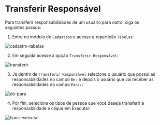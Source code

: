 # Transferir Responsável

Para transferir responsabilidades de um usuário para outro, siga os seguintes passos:

1. Entre no módulo de ```Cadastros``` e acesse a repartição ```Tabelas```:

![cadastro-tabelas](https://raw.githubusercontent.com/netforcews/docs-erp/master/cadastro/imgs/cadastro-tabelas.png)

2. Em seguida acesse a opção ```Transferir Responsável```:

![transferir](https://raw.githubusercontent.com/netforcews/docs-erp/master/cadastro/imgs/transferir.png)

3. Já dentro de ```Transferir Responsável``` selecione o usuário que possui as responsabilidades no campo ```De:``` e depois o 
usuário que vai receber as responsabilidades no campo ```Para:```:

![de-para](https://raw.githubusercontent.com/netforcews/docs-erp/master/cadastro/imgs/de-para.png)

4. Por fim, selecione os tipos de pessoa que você deseja transferir a responsabilidade e clique em Executar:

![tipos-executar](https://raw.githubusercontent.com/netforcews/docs-erp/master/cadastro/imgs/tipos-executar.png)
